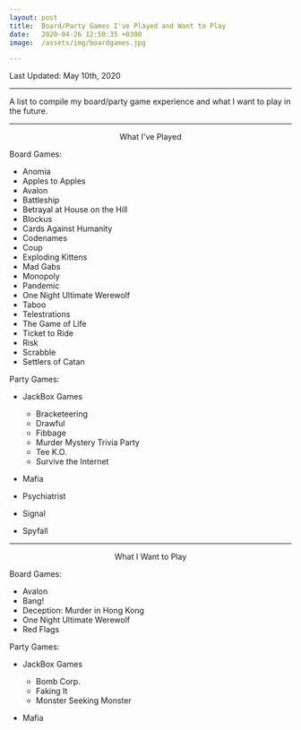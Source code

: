 ```yaml
---
layout: post
title:  Board/Party Games I've Played and Want to Play
date:   2020-04-26 12:50:35 +0300
image:  /assets/img/boardgames.jpg

---
```

Last Updated: May 10th, 2020

---
A list to compile my board/party game experience and what I want to play in the future.

---
<html>
 	 <body>
      <p style="text-align:center;">What I've Played</p>
   </body>
</html>

Board Games:
* Anomia
* Apples to Apples
* Avalon
* Battleship
* Betrayal at House on the Hill
* Blockus
* Cards Against Humanity
* Codenames
* Coup
* Exploding Kittens
* Mad Gabs
* Monopoly
* Pandemic
* One Night Ultimate Werewolf
* Taboo
* Telestrations
* The Game of Life
* Ticket to Ride
* Risk
* Scrabble
* Settlers of Catan

Party Games:
* JackBox Games

  * Bracketeering
  * Drawful
  * Fibbage
  * Murder Mystery Trivia Party
  * Tee K.O.
  * Survive the Internet
* Mafia
* Psychiatrist
* Signal
* Spyfall

---
<html>
 	 <body>
      <p style="text-align:center;">What I Want to Play</p>
   </body>
</html>

Board Games:
* Avalon
* Bang!
* Deception: Murder in Hong Kong
* One Night Ultimate Werewolf
* Red Flags

Party Games:
* JackBox Games
 
  * Bomb Corp.
  * Faking It
  * Monster Seeking Monster
* Mafia
